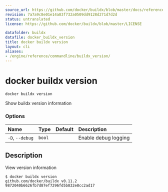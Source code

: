 ```yaml
---
source_url: https://github.com/docker/buildx/blob/master/docs/reference/buildx_version.md
revision: 7a7a9c8e01e14a83f732a0509dd9128d271d7d2d
status: untranslated
license: https://github.com/docker/buildx/blob/master/LICENSE

datafolder: buildx
datafile: docker_buildx_version
title: docker buildx version
layout: cli
aliases:
- /engine/reference/commandline/buildx_version/
---
```


# docker buildx version

```text
docker buildx version
```

Show buildx version information

### Options

| Name            | Type   | Default | Description          |
|:----------------|:-------|:--------|:---------------------|
| `-D`, `--debug` | `bool` |         | Enable debug logging |

## Description

View version information

```console
$ docker buildx version
github.com/docker/buildx v0.11.2 9872040b6626fb7d87ef7296fd5b832e8cc2ad17
```
